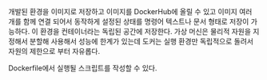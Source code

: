 개발된 환경을 이미지로 저장하고
이미지를 DockerHub에 올릴 수 있고
이미지 여러 개를 함께 연결 되어서 동작하게 설정된 상태를 명령어 텍스트나 문서 형태로 저장이 가능하다.
이 환경을 컨테이너라는 독립된 공간에 저장한다.
가상 머신은 물리적 자원을 지정해서 분할해 사용해서 성능에 한계가 있는데
도커는 실행 환경만 독립적으로 돌려서 자원의 제한으로 부터 자유롭다.

Dockerfile에서 실행될 스크립트를 작성할 수 있다.
